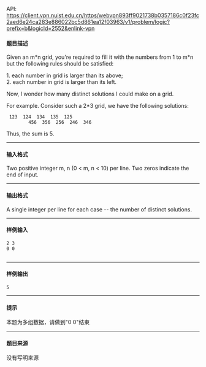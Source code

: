 API: https://client.vpn.nuist.edu.cn/https/webvpn893ff9021738b0357186c0f23fc2aed6e24ca283e886022bc5d861ea12f03963/v1/problem/logic?prefix=b&logicId=2552&enlink-vpn

#### 题目描述

Given an m\*n grid, you're required to fill it with the numbers from 1 to m\*n but the following rules should be satisfied:

1\. each number in grid is larger than its above;  
2\. each number in grid is larger than its left.  

Now, I wonder how many distinct solutions I could make on a grid.

For example. Consider such a 2\*3 grid, we have the following solutions:

```
 123  124  134  135  125
		456  356  256  246  346 
```

Thus, the sum is 5.

---

#### 输入格式

Two positive integer m, n (0 < m, n < 10) per line. Two zeros indicate the end of input.

---

#### 输出格式

A single integer per line for each case -- the number of distinct solutions.

---

#### 样例输入
```
2 3
0 0


```

---

#### 样例输出
```
5

```

---

#### 提示

本题为多组数据，请做到"0 0"结束

---

#### 题目来源

没有写明来源